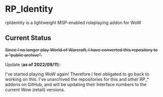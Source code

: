 # RP\_Identity
 rpIdentity is a lightweight MSP-enabled roleplaying addon for WoW

## Current Status

~~Since I no longer play World of Warcraft, I have converted this repository to a "public archive".~~

Update (**as of 2022/09/11**):

I've started playing WoW again! Therefore I feel obligated to go back to working on this.
I've unarchived the repositories for this and other RP\_\* addons on GitHub, and will be
updating their Interface numbers to the current Wow (retail) versions.
